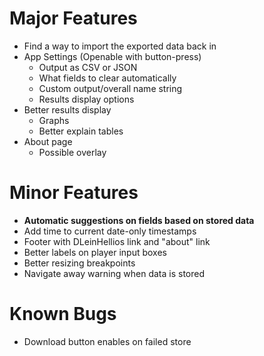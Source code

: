 # Major Features
- Find a way to import the exported data back in
- App Settings (Openable with button-press)
  - Output as CSV or JSON
  - What fields to clear automatically
  - Custom output/overall name string
  - Results display options
- Better results display
  - Graphs
  - Better explain tables
- About page
  - Possible overlay


# Minor Features
- **Automatic suggestions on fields based on stored data**
- Add time to current date-only timestamps
- Footer with DLeinHellios link and "about" link
- Better labels on player input boxes
- Better resizing breakpoints
- Navigate away warning when data is stored


# Known Bugs
- Download button enables on failed store